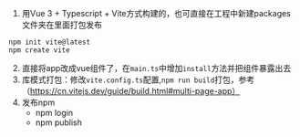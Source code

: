 1. 用Vue 3 + Typescript + Vite方式构建的，也可直接在工程中新建packages文件夹在里面打包发布
```
npm init vite@latest
npm create vite
```
2. 直接将app改成vue组件了，在`main.ts`中增加`install`方法并把组件暴露出去
3. 库模式打包：修改`vite.config.ts`配置,`npm run build`打包，参考（https://cn.vitejs.dev/guide/build.html#multi-page-app）
4. 发布npm
    - npm login
    - npm publish

